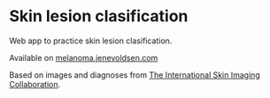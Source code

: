 # Skin lesion clasification

Web app to practice skin lesion clasification.

Available on [melanoma.jenevoldsen.com](http://melanoma.jenevoldsen.com)

Based on images and diagnoses from [The International Skin Imaging Collaboration](https://www.isic-archive.com).
